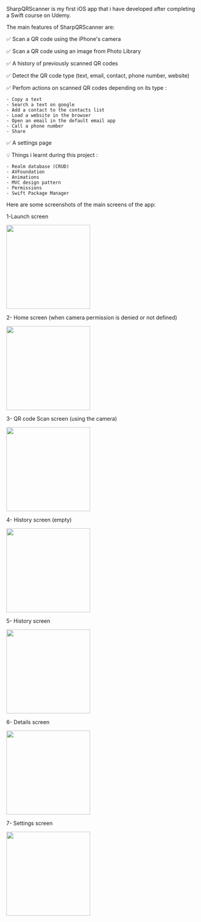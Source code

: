 SharpQRScanner is my first iOS app that i have developed after completing a Swift course on Udemy.

The main features of SharpQRScanner are:

✅ Scan a QR code using the iPhone's camera

✅ Scan a QR code using an image from Photo Library

✅ A history of previously scanned QR codes

✅ Detect the QR code type (text, email, contact, phone number, website)

✅ Perfom actions on scanned QR codes depending on its type : 

    - Copy a text
    - Search a text on google
    - Add a contact to the contacts list
    - Load a website in the browser
    - Open an email in the default email app
    - Call a phone number
    - Share
    
✅ A settings page
    
    
💡 Things i learnt during this project :

    - Realm database (CRUD)
    - AVFoundation
    - Animations
    - MVC design pattern
    - Permissions
    - Swift Package Manager

Here are some screenshots of the main screens of the app: 

1-Launch screen

<img src="https://user-images.githubusercontent.com/38911299/222610573-a0af4d6a-7aed-46e3-9230-dd4f425c40be.PNG" width="220">

2- Home screen (when camera permission is denied or not defined)

<img src="https://user-images.githubusercontent.com/38911299/222611679-10c9a553-92b0-4163-8734-bbbf572e8651.PNG" width="220">

3- QR code Scan screen (using the camera)

<img src="https://user-images.githubusercontent.com/38911299/222611749-7ee2eaaf-ebba-4705-9fd9-9cca32791f2d.PNG" width="220">

4- History screen (empty)

<img src="https://user-images.githubusercontent.com/38911299/222611817-29de645a-543b-4254-90c3-7d09b1b41ece.PNG" width="220">

5- History screen

<img src="https://user-images.githubusercontent.com/38911299/222612141-9cc85281-5b98-4b61-9829-18ee1f3134f4.jpeg" width="220">

6- Details screen

<img src="https://user-images.githubusercontent.com/38911299/222611862-5ddc390f-3bef-4fb8-b5ec-b8b459eabfb5.PNG" width="220">

7- Settings screen

<img src="https://user-images.githubusercontent.com/38911299/222611892-88a05b2b-6f12-4552-803b-30aab350a1bd.PNG" width="220">




